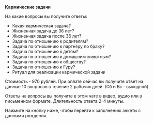 <b>Кармические задачи</b>

На какие вопросы вы получите ответы:

- Какая кармическая задача?
- Жизненная задача до 36 лет?
- Жизненная задача после 36 лет?
- Задача по отношению к родителям?
- Задача по отношению к партнёру по браку?
- Задача по отношению к детям?
- Задача по отношению к домашним животным?
- Задача по отношению к обществу?
- Задача по отношению к Гуру?
- Ритуал для реализации кармической задачи

Стоимость - 970 рублей. При оплате сейчас вы получите ответ на данные 10 вопросов в течение 2 рабочих дней. (Сб и Вс - выходной)

Ответы на вопросы вы получите в этом чате в видео, аудио или в письменном формате. Длительность ответа 2-4 минуты.

Нажмите на кнопку ниже, чтобы перейти к заполнению анкеты с данными рождения.